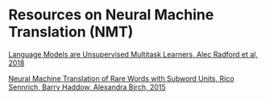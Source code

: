 # Resources on Neural Machine Translation (NMT)

[Language Models are Unsupervised Multitask Learners, Alec Radford et al, 2018](https://github.com/dimitarpg13/large_language_models/blob/main/articles/neural_machine_translation/Language_Models_are_Unsupervised_Multitask_Learners_Radford_2018.pdf)

[Neural Machine Translation of Rare Words with Subword Units, Rico Sennrich, Barry Haddow, Alexandra Birch, 2015](https://github.com/dimitarpg13/large_language_models/blob/main/articles/neural_machine_translation/Neural_Machine_Translation_of_Rare_Words_with_Subword_Units_Rico_Sennrich_2016.pdf)


